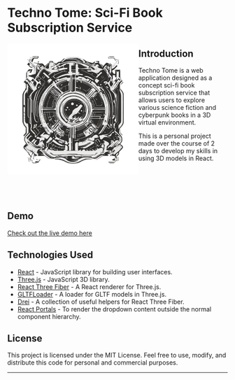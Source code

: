 # Techno Tome: Sci-Fi Book Subscription Service

<img align="left" width="300" height="300" src="./src/images/TechnoTomeLogo.png">

## Introduction

Techno Tome is a web application designed as a concept sci-fi book subscription service that allows users to explore various science fiction and cyberpunk books in a 3D virtual environment. 

This is a personal project made over the course of 2 days to develop my skills in using 3D models in React.

<br><br><br><br>

## Demo

[Check out the live demo here](https://prontopablo.github.io/TechnoTome/)


## Technologies Used

- [React](https://reactjs.org/) - JavaScript library for building user interfaces.
- [Three.js](https://threejs.org/) - JavaScript 3D library.
- [React Three Fiber](https://docs.pmnd.rs/react-three-fiber/getting-started/introduction) - A React renderer for Three.js.
- [GLTFLoader](https://threejs.org/docs/#examples/en/loaders/GLTFLoader) - A loader for GLTF models in Three.js.
- [Drei](https://drei.pmnd.rs/) - A collection of useful helpers for React Three Fiber.
- [React Portals](https://reactjs.org/docs/portals.html) - To render the dropdown content outside the normal component hierarchy.

## License

This project is licensed under the MIT License. Feel free to use, modify, and distribute this code for personal and commercial purposes.

---
